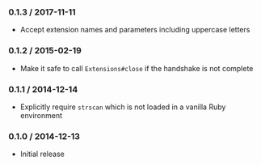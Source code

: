 ### 0.1.3 / 2017-11-11

* Accept extension names and parameters including uppercase letters

### 0.1.2 / 2015-02-19

* Make it safe to call `Extensions#close` if the handshake is not complete

### 0.1.1 / 2014-12-14

* Explicitly require `strscan` which is not loaded in a vanilla Ruby environment

### 0.1.0 / 2014-12-13

* Initial release
